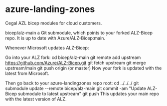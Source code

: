 # azure-landing-zones
Cegal AZL bicep modules for cloud customers.

 bicep/alz-main a Git submodule, which points to your forked ALZ-Bicep repo. It is up to date with Azure/ALZ-Bicep:main.

Whenever Microsoft updates ALZ-Bicep:

Go into your ALZ fork:
cd bicep/alz-main
git remote add upstream https://github.com/Azure/ALZ-Bicep.git
git fetch upstream
git merge upstream/main
git push origin  (or master)
Now your fork is updated with the latest from Microsoft.

Then go back to your azure-landingzones repo root:
cd ../../../
git submodule update --remote bicep/alz-main
git commit -am "Update ALZ-Bicep submodule to latest upstream"
git push
This updates your main repo with the latest version of ALZ.
 